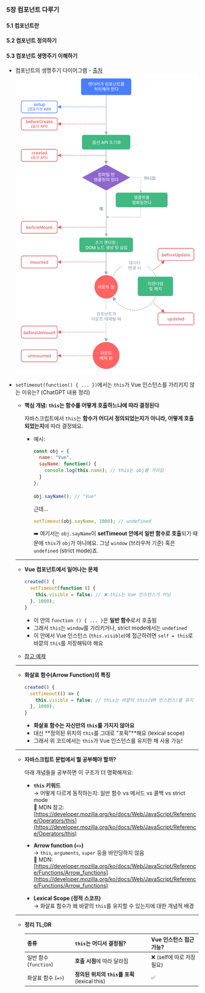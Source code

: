 ### 5장 컴포넌트 다루기

#### 5.1 컴포넌트란

#### 5.2 컴포넌트 정의하기

#### 5.3 컴포넌트 생명주기 이해하기

- 컴포넌트의 생명주기 다이어그램 - [출처](https://ko.vuejs.org/guide/essentials/lifecycle)  
  <img src="./lifecycle._trByeii.png" width="500px" />

- `setTimeout(function() { ... })`에서는 `this`가 Vue 인스턴스를 가리키지 않는 이유는? (ChatGPT 내용 정리)
  - **핵심 개념: `this`는 함수를 어떻게 호출하느냐에 따라 결정된다**

    자바스크립트에서 `this`는 **함수가 어디서 정의되었는지가 아니라, 어떻게 호출되었는지**에 따라 결정돼요.

    - 예시:

      ```js
      const obj = {
        name: "Vue",
        sayName: function() {
          console.log(this.name); // this는 obj를 가리킴
        }
      };

      obj.sayName(); // "Vue"
      ```

      근데...

      ```js
      setTimeout(obj.sayName, 1000); // undefined
      ```

      ➡️ 여기서는 `obj.sayName`이 **setTimeout 안에서 일반 함수로 호출**되기 때문에 `this`가 `obj`가 아니에요. 그냥 `window` (브라우저 기준) 혹은 `undefined` (strict mode)죠.

  ---

  - **Vue 컴포넌트에서 일어나는 문제**

    ```js
    created() {
      setTimeout(function () {
        this.visible = false; // ❌ this는 Vue 인스턴스가 아님
      }, 1000);
    }
    ```

    - 이 안의 `function () { ... }`은 **일반 함수**로서 호출됨  
    - 그래서 `this`는 `window`를 가리키거나, strict mode에서는 `undefined`  
    - 이 안에서 Vue 인스턴스 (`this.visible`)에 접근하려면 `self = this`로 바깥의 `this`를 저장해둬야 해요

  - [참고 예제](https://playcode.io/2339164)

  ---

  - **화살표 함수(Arrow Function)의 특징**

    ```js
    created() {
      setTimeout(() => {
        this.visible = false; // this는 바깥의 this(VM 인스턴스)를 유지
      }, 1000);
    }
    ```

    - **화살표 함수는 자신만의 `this`를 가지지 않아요**
    - 대신 **정의된 위치의 `this`를 그대로 "포획"**해요 (lexical scope)
    - 그래서 위 코드에서는 `this`가 Vue 인스턴스를 유지한 채 사용 가능!

  ---

  - **자바스크립트 문법에서 뭘 공부해야 할까?**

    아래 개념들을 공부하면 이 구조가 더 명확해져요:

    - **`this` 키워드**  
      → 어떻게 다르게 동작하는지: 일반 함수 vs 메서드 vs 콜백 vs strict mode  
      🔗 MDN 참고: [https://developer.mozilla.org/ko/docs/Web/JavaScript/Reference/Operators/this](https://developer.mozilla.org/ko/docs/Web/JavaScript/Reference/Operators/this)

    - **Arrow function (`=>`)**  
      → `this`, `arguments`, `super` 등을 바인딩하지 않음  
      🔗 MDN: [https://developer.mozilla.org/ko/docs/Web/JavaScript/Reference/Functions/Arrow_functions](https://developer.mozilla.org/ko/docs/Web/JavaScript/Reference/Functions/Arrow_functions)

    - **Lexical Scope (정적 스코프)**  
      → 화살표 함수가 왜 바깥의 `this`를 유지할 수 있는지에 대한 개념적 배경

  ---

  - **정리 TL;DR**

    | 종류                 | `this`는 어디서 결정됨?                        | Vue 인스턴스 접근 가능?           |
    |----------------------|-------------------------------------------------|----------------------------------|
    | 일반 함수 (`function`) | **호출 시점**에 따라 달라짐                      | ❌ (self에 따로 저장 필요)         |
    | 화살표 함수 (`=>`)      | **정의된 위치의 `this`를 포획** (lexical this) | ✅                                |
